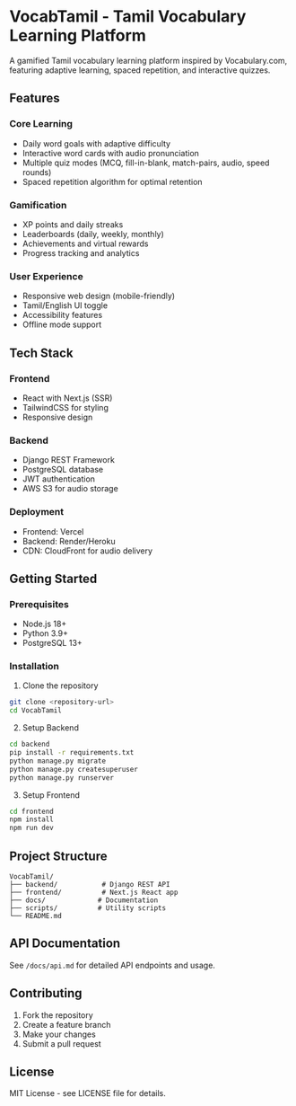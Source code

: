 # VocabTamil - Tamil Vocabulary Learning Platform

A gamified Tamil vocabulary learning platform inspired by Vocabulary.com, featuring adaptive learning, spaced repetition, and interactive quizzes.

## Features

### Core Learning
- Daily word goals with adaptive difficulty
- Interactive word cards with audio pronunciation
- Multiple quiz modes (MCQ, fill-in-blank, match-pairs, audio, speed rounds)
- Spaced repetition algorithm for optimal retention

### Gamification
- XP points and daily streaks
- Leaderboards (daily, weekly, monthly)
- Achievements and virtual rewards
- Progress tracking and analytics

### User Experience
- Responsive web design (mobile-friendly)
- Tamil/English UI toggle
- Accessibility features
- Offline mode support

## Tech Stack

### Frontend
- React with Next.js (SSR)
- TailwindCSS for styling
- Responsive design

### Backend
- Django REST Framework
- PostgreSQL database
- JWT authentication
- AWS S3 for audio storage

### Deployment
- Frontend: Vercel
- Backend: Render/Heroku
- CDN: CloudFront for audio delivery

## Getting Started

### Prerequisites
- Node.js 18+
- Python 3.9+
- PostgreSQL 13+

### Installation

1. Clone the repository
```bash
git clone <repository-url>
cd VocabTamil
```

2. Setup Backend
```bash
cd backend
pip install -r requirements.txt
python manage.py migrate
python manage.py createsuperuser
python manage.py runserver
```

3. Setup Frontend
```bash
cd frontend
npm install
npm run dev
```

## Project Structure

```
VocabTamil/
├── backend/           # Django REST API
├── frontend/          # Next.js React app
├── docs/             # Documentation
├── scripts/          # Utility scripts
└── README.md
```

## API Documentation

See `/docs/api.md` for detailed API endpoints and usage.

## Contributing

1. Fork the repository
2. Create a feature branch
3. Make your changes
4. Submit a pull request

## License

MIT License - see LICENSE file for details.

